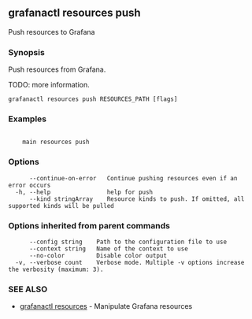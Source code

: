 ## grafanactl resources push

Push resources to Grafana

### Synopsis

Push resources from Grafana.

TODO: more information.


```
grafanactl resources push RESOURCES_PATH [flags]
```

### Examples

```

	main resources push
```

### Options

```
      --continue-on-error   Continue pushing resources even if an error occurs
  -h, --help                help for push
      --kind stringArray    Resource kinds to push. If omitted, all supported kinds will be pulled
```

### Options inherited from parent commands

```
      --config string    Path to the configuration file to use
      --context string   Name of the context to use
      --no-color         Disable color output
  -v, --verbose count    Verbose mode. Multiple -v options increase the verbosity (maximum: 3).
```

### SEE ALSO

* [grafanactl resources](grafanactl_resources.md)	 - Manipulate Grafana resources

